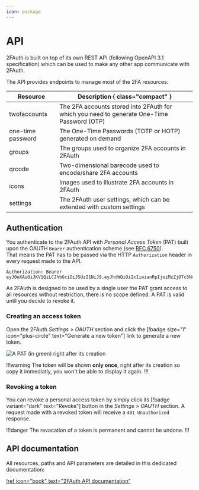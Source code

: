 ```yaml
---
icon: package
---
```

# API

2FAuth is built on top of its own REST API (following OpenAPI 3.1 specification) which can be used to make any other app communicate with 2FAuth.

The API provides endpoints to manage most of the 2FA resources:

Resource   | Description { class="compact" }
---    | ---
twofaccounts | The 2FA accounts stored into 2FAuth for which you need to generate One-Time Password (OTP)
one-time password | The One-Time Passwords (TOTP or HOTP) generated on demand
groups | The groups used to organize 2FA accounts in 2FAuth
qrcode | Two-dimensional barecode used to encode/share 2FA accounts
icons | Images used to illustrate 2FA accounts in 2FAuth
settings | The 2FAuth user settings, which can be extended with custom settings

## Authentication

You authenticate to the 2FAuth API with _Personal Access Token_ (PAT) built upon the OAUTH `Bearer` authentication scheme (see <a href="https://datatracker.ietf.org/doc/html/rfc6750" target="_blank">RFC 6750</a>).  
That means the PAT has to be passed via the HTTP `Authorization` header in every request made to the API.

```http
Authorization: Bearer eyJ0eXAiOiJKV1QiLCJhbGciOiJSUzI1NiJ9.eyJhdWQiOiIxIiwianRpIjoiMzZjOTc5NmFlZGI2OGQyYmE2YTIyMTE0NTN
```

As 2FAuth is designed to be used by a single user the PAT grant access to all resources without restriction, there is no scope defined. A PAT is valid until you decide to revoke it.

### Creating an access token

Open the 2FAuth _Settings > OAUTH_ section and click the [!badge size="l" icon="plus-circle" text="Generate a new token"] link to generate a new token.

![A PAT (in green) right after its creation](/static/personal_access_token.png)

!!!warning
The token will be shown __only once__, right after its creation so copy it immediatly, you won't be able to display it again.
!!!

### Revoking a token

You can revoke a personal access token by simply click its [!badge variant="dark" text="Revoke"] button in the _Settings > OAUTH_ section. A request made with a revoked token will receive a `401 Unauthorized` response.

!!!danger
The revocation of a token is permanent and cannot be undone.
!!!

## API documentation

All resources, paths and API parameters are detailed in this dedicated documentation:

[!ref icon="book" text="2FAuth API documentation"](https://docs.2fauth.app/api/doc/)
